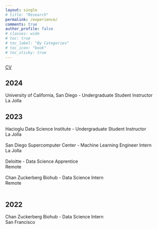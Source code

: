 ```yaml
---
layout: single
# title: "Research"
permalink: /experience/
comments: true
author_profile: false
# classes: wide
# toc: true
# toc_label: "By Categories"
# toc_icon: "book"
# toc_sticky: true
---
```

<a href="../assets/pdfs/CV.pdf">CV</a>

<div class="section">
  <h2>2024</h2>
  <div class="position">
    <div class="title">University of California, San Diego - Undergraduate Student Instructor</div>
    <div class="location">La Jolla</div>
  </div>
</div>

<div class="section">
  <h2>2023</h2>
  <div class="position">
    <div class="title">Hacioglu Data Science Institute - Undergraduate Student Instructor</div>
    <div class="location">La Jolla</div>
    <br>
  </div>
  
  <div class="position">
    <div class="title">San Diego Supercomputer Center - Machine Learning Engineer Intern</div>
    <div class="location">La Jolla</div>
    <br>
  </div>

  <div class="position">
    <div class="title">Deloitte - Data Science Apprentice</div>
    <div class="location">Remote</div>
    <br>
  </div>

  <div class="position">
    <div class="title">Chan Zuckerberg Biohub - Data Science Intern</div>
    <div class="location">Remote</div>
    <br>
  </div>
</div>

<div class="section">
  <h2>2022</h2>
  <div class="position">
    <div class="title">Chan Zuckerberg Biohub - Data Science Intern</div>
    <div class="location">San Francisco</div>
    <br>
  </div>
</div>
